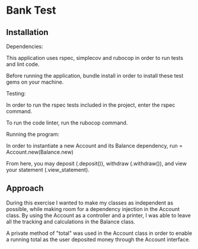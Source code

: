 # Bank Test

## Installation

Dependencies:

This application uses rspec, simplecov and rubocop in order to run tests and lint code.

Before running the application, bundle install in order to install these test gems on your machine.

Testing:

In order to run the rspec tests included in the project, enter the rspec command.

To run the code linter, run the rubocop command.

Running the program:

In order to instantiate a new Account and its Balance dependency, run <your account name> = Account.new(Balance.new)

From here, you may deposit (<your account name>.deposit(<amount>)), withdraw (<your account name>.withdraw(<amount>)), and view your statement (<your account name>.view_statement).

## Approach

During this exercise I wanted to make my classes as independent as possible, while making room for a dependency injection in the Account class. By using the Account as a controller and a printer, I was able to leave all the tracking and calculations in the Balance class.

A private method of "total" was used in the Account class in order to enable a running total as the user deposited money through the Account interface.